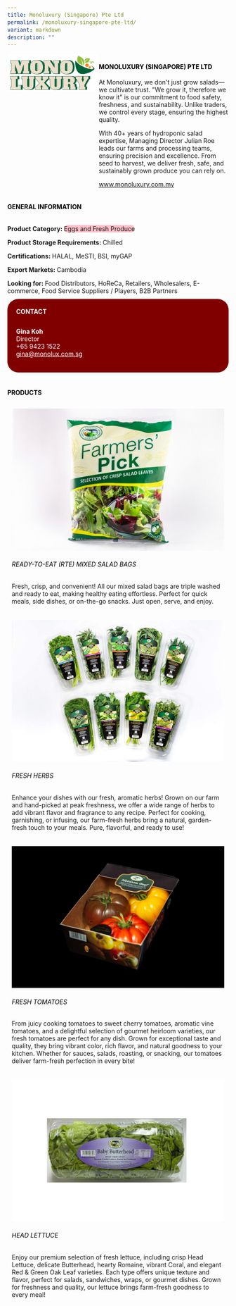```yaml
---
title: Monoluxury (Singapore) Pte Ltd
permalink: /monoluxury-singapore-pte-ltd/
variant: markdown
description: ""
---
```

<div class="flex-paragraph">
	<div style="display: flex; flex-wrap: wrap;" class="flex-container">
		<div style="flex: 1 1 40%; display: block;" class="card sgds">
			<img src="/images/Monoluxury/monoluxury_logo.png">
		</div>
		<div style="flex: 1 1 58%; display: block; margin-left: 3px" class="card-sgds">
			<h4 style="text-transform: uppercase; color: black;"><b>Monoluxury (Singapore) Pte Ltd</b></h4>
			<p>At Monoluxury, we don't just grow salads—we cultivate trust. "We grow it, therefore we know it" is our commitment to food safety, freshness, and sustainability. Unlike traders, we control every stage, ensuring the highest quality.</p>
			<p>With 40+ years of hydroponic salad expertise, Managing Director Julian Roe leads our farms and processing teams, ensuring precision and excellence. From seed to harvest, we deliver fresh, safe, and sustainably grown produce you can rely on.</p>
			<p><a target="_blank" href="https://www.monoluxury.com.my">www.monoluxury.com.my</a></p>
		</div>
	</div>
</div>

<h4 style="text-transform: uppercase; color: black;">
	<b>General Information</b>
</h4>
<div style="display: flex; flex-wrap: wrap;" class="flex-container">
	<div style="flex: 1 1 65%; display: block; align-self: stretch" class="card sgds">
		<div class="flex-paragraph">
			<p>
				<b>Product Category: </b>
				<span style="background-color: pink; border-radius: 10px;">Eggs and Fresh Produce</span>
			</p>
			<p>
				<b>Product Storage Requirements: </b>Chilled
			</p>
			<p>
				<b>Certifications: </b>HALAL, MeSTI, BSI, myGAP
			</p>
			<p>
				<b>Export Markets: </b>Cambodia
			</p>
			<p style="margin-bottom: 10px;">
				<b>Looking for: </b>Food Distributors, HoReCa, Retailers, Wholesalers, E-commerce, Food Service Suppliers / Players, B2B Partners
			</p>
		</div>
	</div>
	<div style="flex: 1 1 35%; padding: 10px; display: block; background-color: maroon; border-radius: 25px; align-self: center;" class="card sgds">
		<h4 style="color: white; margin-top: 10px; margin-left: 10px;">CONTACT</h4>
		<div class="flex-paragraph">
			<p style="padding: 10px; color: white;">
				<b>Gina Koh</b>
				<br>Director<br>+65 9423 1522<br>
				<a style="color: white;" href="mailto:gina@monolux.com.sg">gina@monolux.com.sg</a>
			</p>
		</div>
	</div>
</div>
<br>
<h4 style="text-transform: uppercase; color: black;">
	<b>Products</b>
</h4>
<div style="display: flex; flex-wrap: wrap;">
	<div style="flex: 1 1 47%; margin: 10px; display: block;" class="card sgds">
		<div style="display: block;" class="flex-image">
			<img src="/images/Monoluxury/monoluxury_product_01.jpg">
		</div>
		<div class="flex-paragraph">
			<h6 style="text-transform: uppercase; color: black;">Ready-to-Eat (RTE) Mixed Salad Bags</h6>
			<p>Fresh, crisp, and convenient! All our mixed salad bags are triple washed and ready to eat, making healthy eating effortless. Perfect for quick meals, side dishes, or on-the-go snacks. Just open, serve, and enjoy.</p>
		</div>
	</div>
	<div style="flex: 1 1 47%; margin: 10px; display: block;" class="card sgds">
		<div style="display: block;" class="flex-image">
			<img src="/images/Monoluxury/monoluxury_product_02.jpg">
		</div>
		<div class="flex-paragraph">
			<h6 style="text-transform: uppercase; color: black;">Fresh Herbs</h6>
			<p>Enhance your dishes with our fresh, aromatic herbs! Grown on our farm and hand-picked at peak freshness, we offer a wide range of herbs to add vibrant flavor and fragrance to any recipe. Perfect for cooking, garnishing, or infusing, our farm-fresh herbs bring a natural, garden-fresh touch to your meals. Pure, flavorful, and ready to use!</p>
		</div>
	</div>
	<div style="flex: 1 1 47%; margin: 10px; display: block;" class="card sgds">
		<div style="display: block;" class="flex-image">
			<img src="/images/Monoluxury/monoluxury_product_03.jpg">
		</div>
		<div class="flex-paragraph">
			<h6 style="text-transform: uppercase; color: black;">Fresh Tomatoes</h6>
			<p>From juicy cooking tomatoes to sweet cherry tomatoes, aromatic vine tomatoes, and a delightful selection of gourmet heirloom varieties, our fresh tomatoes are perfect for any dish. Grown for exceptional taste and quality, they bring vibrant color, rich flavor, and natural goodness to your kitchen. Whether for sauces, salads, roasting, or snacking, our tomatoes deliver farm-fresh perfection in every bite!</p>
		</div>
	</div>
	<div style="flex: 1 1 47%; margin: 10px; display: block;" class="card sgds">
		<div style="display: block;" class="flex-image">
			<img src="/images/Monoluxury/monoluxury_product_04.jpg">
		</div>
		<div class="flex-paragraph">
			<h6 style="text-transform: uppercase; color: black;">Head Lettuce</h6>
			<p>Enjoy our premium selection of fresh lettuce, including crisp Head Lettuce, delicate Butterhead, hearty Romaine, vibrant Coral, and elegant Red &amp; Green Oak Leaf varieties. Each type offers unique texture and flavor, perfect for salads, sandwiches, wraps, or gourmet dishes. Grown for freshness and quality, our lettuce brings farm-fresh goodness to every meal!</p>
		</div>
	</div>
</div>